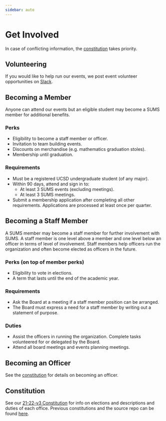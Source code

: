 ```yaml
---
sidebar: auto
---
```


# Get Involved

In case of conflicting information, the [constitution](#constitution) takes priority.

## Volunteering

If you would like to help run our events, we post event volunteer opportunities on [Slack](https://ucsdsums.slack.com/).

## Becoming a Member

Anyone can attend our events but an eligible student may become a SUMS member for additional benefits.

### Perks

* Eligibility to become a staff member or officer.
* Invitation to team building events.
* Discounts on merchandise (e.g. mathematics graduation stoles).
* Membership until graduation.

### Requirements

* Must be a registered UCSD undergraduate student (of any major).
* Within 90 days, attend and sign in to:
  * At least 3 SUMS events (excluding meetings).
  * At least 3 SUMS meetings.
* Submit a membership application after completing all other requirements. Applications are processed at least once per quarter.

<Participation></Participation>

## Becoming a Staff Member

A SUMS member may become a staff member for further involvement with SUMS.
A staff member is one level above a member and one level below an officer in terms of level of involvement.
Staff members help officers run the organization and often become elected as officers in the future.

### Perks (on top of member perks)

* Eligibility to vote in elections.
* A term that lasts until the end of the academic year.

### Requirements

* Ask the Board at a meeting if a staff member position can be arranged.
* The Board must express a need for a staff member by writing out a statement of purpose.

### Duties

* Assist the officers in running the organization.
  Complete tasks volunteered for or delegated by the Board.
* Attend all board meetings and events planning meetings.

## Becoming an Officer

See the [constitution](#constitution) for details on becoming an officer.

## Constitution

See our [21-22-v3 Constitution](https://github.com/UCSD-SUMS/constitution/releases/download/21-22-v3/constitution.pdf) for info on elections and descriptions and duties of each office.
Previous constitutions and the source repo can be found [here](https://github.com/UCSD-SUMS/constitution/releases).
